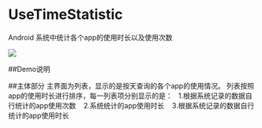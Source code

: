 # UseTimeStatistic
Android 系统中统计各个app的使用时长以及使用次数

![](https://github.com/Wingbu/UseTimeStatistic/raw/master/png/main_activity_small.png)

##Demo说明

##主体部分
主界面为列表，显示的是按天查询的各个app的使用情况。
列表按照app的使用时长进行排序，每一列表项分别显示的是：
    1.根据系统记录的数据自行统计的app使用次数
    2.系统统计的app使用时长
    3.根据系统记录的数据自行统计的app使用时长
